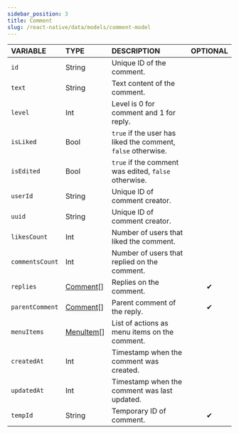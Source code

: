 ```yaml
---
sidebar_position: 3
title: Comment
slug: /react-native/data/models/comment-model
---
```


| **VARIABLE**    | **TYPE**                                        | **DESCRIPTION**                                              | **OPTIONAL** |
| :-------------- | :---------------------------------------------- | :----------------------------------------------------------- | :----------: |
| `id`            | String                                          | Unique ID of the comment.                                    |              |
| `text`          | String                                          | Text content of the comment.                                 |              |
| `level`         | Int                                             | Level is 0 for comment and 1 for reply.                      |              |
| `isLiked`       | Bool                                            | `true` if the user has liked the comment, `false` otherwise. |              |
| `isEdited`      | Bool                                            | `true` if the comment was edited, `false` otherwise.         |              |
| `userId`        | String                                          | Unique ID of comment creator.                                |
| `uuid`          | String                                          | Unique ID of comment creator.                                |              |
| `likesCount`    | Int                                             | Number of users that liked the comment.                      |              |
| `commentsCount` | Int                                             | Number of users that replied on the comment.                 |              |
| `replies`       | [Comment](../Models/comment-model.md)[]         | Replies on the comment.                                      |      ✔       |
| `parentComment` | [Comment](../Models/comment-model.md)[]         | Parent comment of the reply.                                 |      ✔       |
| `menuItems`     | [MenuItem](../Models/post-model.md/#menuitem)[] | List of actions as menu items on the comment.                |              |
| `createdAt`     | Int                                             | Timestamp when the comment was created.                      |              |
| `updatedAt`     | Int                                             | Timestamp when the comment was last updated.                 |              |
| `tempId`        | String                                          | Temporary ID of comment.                                     |      ✔       |
